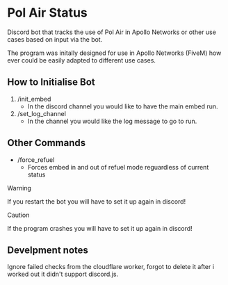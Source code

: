 # Pol Air Status
 Discord bot that tracks the use of Pol Air in Apollo Networks or other use cases based on input via the bot.

 The program was initally designed for use in Apollo Networks (FiveM) how ever could be easily adapted to different use cases.

## How to Initialise Bot
 1. /init_embed
    - In the discord channel you would like to have the main embed run.
 3. /set_log_channel
    - In the channel you would like the log message to go to run.

## Other Commands
 - /force_refuel
   - Forces embed in and out of refuel mode reguardless of current status

> [!WARNING]
> If you restart the bot you will have to set it up again in discord!

> [!CAUTION]
> If the program crashes you will have to set it up again in discord!

## Develpment notes
 Ignore failed checks from the cloudflare worker, forgot to delete it after i worked out it didn't support discord.js.
